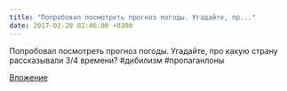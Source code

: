 ```yaml
---
title: "Попробовал посмотреть прогноз погоды. Угадайте, пр..."
date: 2017-02-20 02:46:00 +0300
---
```


Попробовал посмотреть прогноз погоды. Угадайте, про какую страну рассказывали 3/4 времени? #дибилизм #пропаганлоны

[Вложение](/assets/vk_photos/2/lwDM8lQBfss.jpg)
